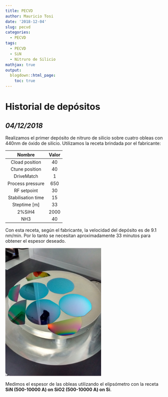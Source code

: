 ```yaml
---
title: PECVD
author: Mauricio Tosi
date: '2018-12-04'
slug: pecvd
categories:
  - PECVD
tags:
  - PECVD
  - SiN
  - Nitruro de Silicio
mathjax: true
output:
  blogdown::html_page:
    toc: true
---
```


# Historial de depósitos

## *04/12/2018*
Realizamos el primer depósito de nitruro de silicio sobre cuatro obleas con 440nm de óxido de silicio. Utilizamos la receta brindada por el fabricante:

|   Nombre               |       Valor     |
|:----------------------:|:---------------:|
|   Cload position       |        40       |
|   Ctune position       |        40       |
|   DriveMatch           |       1         |
|   Process pressure     |       650       |
|   RF setpoint          |        30       |
|   Stabilisation time   |        15       |
|   Steptime [m]         |        33       |
|   2%SiH4               |        2000     |
|   NH3                  |        40       |

Con esta receta, según el fabricante, la velocidad del depósito es de 9.1 nm/min. Por lo tanto se necesitan aproximadamente 33 minutos para obtener el espesor deseado.

<img src="/images/equipos/pecvd/IMG_20181204_170923.jpg" alt="pecvd" width="300"/>

Medimos el espesor de las obleas utilizando el elipsómetro con la receta **SiN (500-10000 A) on SiO2 (500-10000 A) on Si**.
